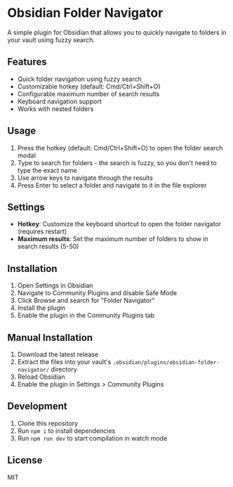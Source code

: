 # Obsidian Folder Navigator

A simple plugin for Obsidian that allows you to quickly navigate to folders in your vault using fuzzy search.

## Features

- Quick folder navigation using fuzzy search
- Customizable hotkey (default: Cmd/Ctrl+Shift+O)
- Configurable maximum number of search results
- Keyboard navigation support
- Works with nested folders

## Usage

1. Press the hotkey (default: Cmd/Ctrl+Shift+O) to open the folder search modal
2. Type to search for folders - the search is fuzzy, so you don't need to type the exact name
3. Use arrow keys to navigate through the results
4. Press Enter to select a folder and navigate to it in the file explorer

## Settings

- **Hotkey**: Customize the keyboard shortcut to open the folder navigator (requires restart)
- **Maximum results**: Set the maximum number of folders to show in search results (5-50)

## Installation

1. Open Settings in Obsidian
2. Navigate to Community Plugins and disable Safe Mode
3. Click Browse and search for "Folder Navigator"
4. Install the plugin
5. Enable the plugin in the Community Plugins tab

## Manual Installation

1. Download the latest release
2. Extract the files into your vault's `.obsidian/plugins/obsidian-folder-navigator/` directory
3. Reload Obsidian
4. Enable the plugin in Settings > Community Plugins

## Development

1. Clone this repository
2. Run `npm i` to install dependencies
3. Run `npm run dev` to start compilation in watch mode

## License

MIT
